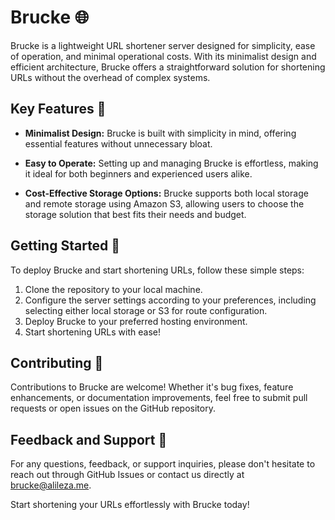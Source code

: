 # Brucke 🌐

Brucke is a lightweight URL shortener server designed for simplicity, ease of operation, and minimal operational costs. With its minimalist design and efficient architecture, Brucke offers a straightforward solution for shortening URLs without the overhead of complex systems.

## Key Features 🔑

- **Minimalist Design:** Brucke is built with simplicity in mind, offering essential features without unnecessary bloat.
  
- **Easy to Operate:** Setting up and managing Brucke is effortless, making it ideal for both beginners and experienced users alike.
  
- **Cost-Effective Storage Options:** Brucke supports both local storage and remote storage using Amazon S3, allowing users to choose the storage solution that best fits their needs and budget.

## Getting Started 🚀

To deploy Brucke and start shortening URLs, follow these simple steps:

1. Clone the repository to your local machine.
2. Configure the server settings according to your preferences, including selecting either local storage or S3 for route configuration.
3. Deploy Brucke to your preferred hosting environment.
4. Start shortening URLs with ease!

## Contributing 🤝

Contributions to Brucke are welcome! Whether it's bug fixes, feature enhancements, or documentation improvements, feel free to submit pull requests or open issues on the GitHub repository.

## Feedback and Support 📧

For any questions, feedback, or support inquiries, please don't hesitate to reach out through GitHub Issues or contact us directly at [brucke@alileza.me](mailto:brucke@alileza.me).

Start shortening your URLs effortlessly with Brucke today!
